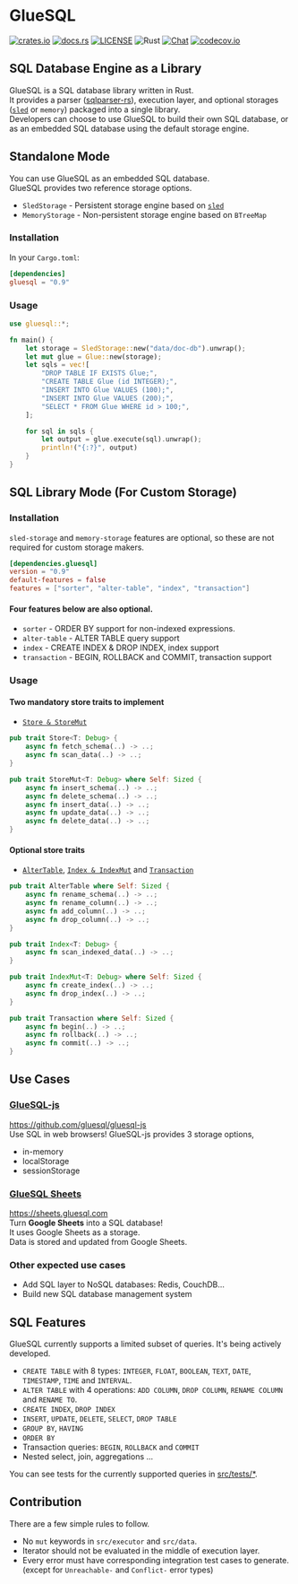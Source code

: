 # GlueSQL

[![crates.io](https://img.shields.io/crates/v/gluesql.svg)](https://crates.io/crates/gluesql)
[![docs.rs](https://docs.rs/gluesql/badge.svg)](https://docs.rs/gluesql)
[![LICENSE](https://img.shields.io/crates/l/gluesql.svg)](https://github.com/gluesql/gluesql/blob/main/LICENSE)
![Rust](https://github.com/gluesql/gluesql/workflows/Rust/badge.svg)
[![Chat](https://img.shields.io/discord/780298017940176946)](https://discord.gg/C6TDEgzDzY)
[![codecov.io](https://codecov.io/github/gluesql/gluesql/coverage.svg?branch=main)](https://codecov.io/github/gluesql/gluesql?branch=main)

## SQL Database Engine as a Library

GlueSQL is a SQL database library written in Rust.  
It provides a parser ([sqlparser-rs](https://github.com/ballista-compute/sqlparser-rs)), execution layer, and optional storages ([`sled`](https://github.com/spacejam/sled) or `memory`) packaged into a single library.  
Developers can choose to use GlueSQL to build their own SQL database, or as an embedded SQL database using the default storage engine.

## Standalone Mode

You can use GlueSQL as an embedded SQL database.  
GlueSQL provides two reference storage options.

- `SledStorage` - Persistent storage engine based on [`sled`](https://github.com/spacejam/sled "sled")
- `MemoryStorage` - Non-persistent storage engine based on `BTreeMap`

### Installation

In your `Cargo.toml`:

```toml
[dependencies]
gluesql = "0.9"
```

### Usage

```rust
use gluesql::*;

fn main() {
    let storage = SledStorage::new("data/doc-db").unwrap();
    let mut glue = Glue::new(storage);
    let sqls = vec![
        "DROP TABLE IF EXISTS Glue;",
        "CREATE TABLE Glue (id INTEGER);",
        "INSERT INTO Glue VALUES (100);",
        "INSERT INTO Glue VALUES (200);",
        "SELECT * FROM Glue WHERE id > 100;",
    ];

    for sql in sqls {
        let output = glue.execute(sql).unwrap();
        println!("{:?}", output)
    }
}
```

## SQL Library Mode (For Custom Storage)

### Installation

`sled-storage` and `memory-storage` features are optional, so these are not required for custom storage makers.

```toml
[dependencies.gluesql]
version = "0.9"
default-features = false
features = ["sorter", "alter-table", "index", "transaction"]
```

#### Four features below are also optional.

- `sorter` - ORDER BY support for non-indexed expressions.
- `alter-table` - ALTER TABLE query support
- `index` - CREATE INDEX & DROP INDEX, index support
- `transaction` - BEGIN, ROLLBACK and COMMIT, transaction support

### Usage

#### Two mandatory store traits to implement

- [`Store & StoreMut`](https://github.com/gluesql/gluesql/blob/main/src/store/mod.rs)

```rust
pub trait Store<T: Debug> {
    async fn fetch_schema(..) -> ..;
    async fn scan_data(..) -> ..;
}

pub trait StoreMut<T: Debug> where Self: Sized {
    async fn insert_schema(..) -> ..;
    async fn delete_schema(..) -> ..;
    async fn insert_data(..) -> ..;
    async fn update_data(..) -> ..;
    async fn delete_data(..) -> ..;
}
```

#### Optional store traits

- [`AlterTable`](https://github.com/gluesql/gluesql/blob/main/src/store/alter_table.rs), [`Index & IndexMut`](https://github.com/gluesql/gluesql/blob/main/src/store/index.rs) and [`Transaction`](https://github.com/gluesql/gluesql/blob/main/src/store/transaction.rs)

```rust
pub trait AlterTable where Self: Sized {
    async fn rename_schema(..) -> ..;
    async fn rename_column(..) -> ..;
    async fn add_column(..) -> ..;
    async fn drop_column(..) -> ..;
}

pub trait Index<T: Debug> {
    async fn scan_indexed_data(..) -> ..;
}

pub trait IndexMut<T: Debug> where Self: Sized {
    async fn create_index(..) -> ..;
    async fn drop_index(..) -> ..;
}

pub trait Transaction where Self: Sized {
    async fn begin(..) -> ..;
    async fn rollback(..) -> ..;
    async fn commit(..) -> ..;
}
```

## Use Cases

### [GlueSQL-js](https://github.com/gluesql/gluesql-js)

https://github.com/gluesql/gluesql-js  
Use SQL in web browsers!
GlueSQL-js provides 3 storage options,

- in-memory
- localStorage
- sessionStorage

### [GlueSQL Sheets](https://sheets.gluesql.com)

https://sheets.gluesql.com  
Turn **Google Sheets** into a SQL database!  
It uses Google Sheets as a storage.  
Data is stored and updated from Google Sheets.

### Other expected use cases

- Add SQL layer to NoSQL databases: Redis, CouchDB...
- Build new SQL database management system

## SQL Features

GlueSQL currently supports a limited subset of queries. It's being actively developed.

- `CREATE TABLE` with 8 types: `INTEGER`, `FLOAT`, `BOOLEAN`, `TEXT`, `DATE`, `TIMESTAMP`, `TIME` and `INTERVAL`.
- `ALTER TABLE` with 4 operations: `ADD COLUMN`, `DROP COLUMN`, `RENAME COLUMN` and `RENAME TO`.
- `CREATE INDEX`, `DROP INDEX`
- `INSERT`, `UPDATE`, `DELETE`, `SELECT`, `DROP TABLE`
- `GROUP BY`, `HAVING`
- `ORDER BY`
- Transaction queries: `BEGIN`, `ROLLBACK` and `COMMIT`
- Nested select, join, aggregations ...

You can see tests for the currently supported queries in [src/tests/\*](https://github.com/gluesql/gluesql/tree/main/src/tests).

## Contribution

There are a few simple rules to follow.

- No `mut` keywords in `src/executor` and `src/data`.
- Iterator should not be evaluated in the middle of execution layer.
- Every error must have corresponding integration test cases to generate.  
  (except for `Unreachable-` and `Conflict-` error types)

